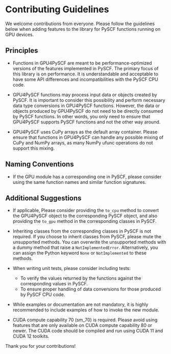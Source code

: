 # Contributing Guidelines

We welcome contributions from everyone. Please follow the guidelines below when
adding features to the library for PySCF functions running on GPU devices.

## Principles

* Functions in GPU4PySCF are meant to be performance-optimized versions of
  the features implemented in PySCF. The primary focus of this library is on
  performance. It is understandable and acceptable to have some API differences
  and incompatibilities with the PySCF CPU code.

* GPU4PySCF functions may process input data or objects created by PySCF. It is
  important to consider this possibility and perform necessary data type
  conversions in GPU4PySCF functions. However, the data or objects produced by
  GPU4PySCF do not need to be directly consumed by PySCF functions. In other
  words, you only need to ensure that GPU4PySCF supports PySCF functions and not
  the other way around.

* GPU4PySCF uses CuPy arrays as the default array container. Please ensure that
  functions in GPU4PySCF can handle any possible mixing of CuPy and NumPy
  arrays, as many NumPy ufunc operations do not support this mixing.

## Naming Conventions

* If the GPU module has a corresponding one in PySCF, please consider using
  the same function names and similar function signatures.

## Additional Suggestions

* If applicable, Please consider providing the `to_cpu` method to convert the
  GPU4PySCF object to the corresponding PySCF object, and also providing the
  `to_gpu` method in the corresponding classes in PySCF.

* Inheriting classes from the corresponding classes in PySCF is not required.
  If you choose to inherit classes from PySCF, please mute the unsupported
  methods. You can overwrite the unsupported methods with a dummy method that
  raise a `NotImplementedError`. Alternatively, you can assign the Python
  keyword `None` or `NotImplemented` to these methods.

* When writing unit tests, please consider including tests:
  - To verify the values returned by the functions against the corresponding values in PySCF.
  - To ensure proper handling of data conversions for those produced by PySCF CPU code.

* While examples or documentation are not mandatory, it is highly recommended to
  include examples of how to invoke the new module.

* CUDA compute capability 70 (sm_70) is required. Please avoid using features
  that are only available on CUDA compute capability 80 or newer. The CUDA code
  should be compiled and run using CUDA 11 and CUDA 12 toolkits.

Thank you for your contributions!
